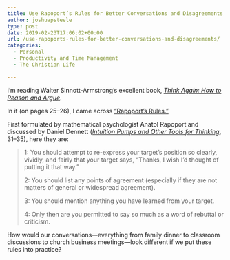 ```yaml
---
title: Use Rapoport’s Rules for Better Conversations and Disagreements
author: joshuapsteele
type: post
date: 2019-02-23T17:06:02+00:00
url: /use-rapoports-rules-for-better-conversations-and-disagreements/
categories:
  - Personal
  - Productivity and Time Management
  - The Christian Life

---
```

I&#8217;m reading Walter Sinnott-Armstrong&#8217;s excellent book, [_Think Again: How to Reason and Argue_][1].

In it (on pages 25–26), I came across [&#8220;Rapoport&#8217;s Rules.&#8221;][2]

First formulated by mathematical psychologist Anatol Rapoport and discussed by Daniel Dennett ([_Intuition Pumps and Other Tools for Thinking_][3], 31–35), here they are:

> 1: You should attempt to re-express your target’s position so clearly, vividly, and fairly that your target says, &#8220;Thanks, I wish I’d thought of putting it that way.&#8221;
> 
> 2: You should list any points of agreement (especially if they are not matters of general or widespread agreement).
> 
> 3: You should mention anything you have learned from your target.
> 
> 4: Only then are you permitted to say so much as a word of rebuttal or criticism. 

How would our conversations—everything from family dinner to classroom discussions to church business meetings—look different if we put these rules into practice?

 [1]: https://amzn.to/2BNTlTq
 [2]: https://rationalwiki.org/wiki/Rapoport%27s_Rules
 [3]: https://amzn.to/2NmrH4m